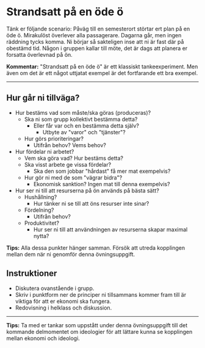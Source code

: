 # Strandsatt på en öde ö

Tänk er följande scenario: Påväg till en semesterort störtar ert plan på en öde ö. Mirakulöst överlever alla passagerare. Dagarna går, men ingen räddning tycks komma. Ni börjar så sakteligen inse att ni är fast där på obestämd tid. Någon i gruppen kallar till möte, det är dags att planera er forsatta överlevnad på ön. 

**Kommentar:** "Strandsatt på en öde ö" är ett klassiskt tankeexperiment. Men även om det är ett något uttjatat exempel är det fortfarande ett bra exempel. 

***

## Hur går ni tillväga?

* Hur bestäms vad som måste/ska göras (produceras)? 
	* Ska ni som grupp kollektivt bestämma detta?
		* Eller får var och en bestämma detta själv?	
			* Utbyte av "varor" och "tjänster"?
	* Hur görs prioriteringar? 
		* Utifrån behov? Vems behov?
* Hur fördelar ni arbetet?
	* Vem ska göra vad? Hur bestäms detta?
	* Ska visst arbete ge vissa fördelar?
		* Ska den som jobbar "hårdast" få mer mat exempelvis? 
	* Hur gör ni med de som "vägrar bidra"?
		* Ekonomisk sanktion? Ingen mat till denna exempelvis? 
* Hur ser ni till att resurserna på ön används på bästa sätt?
	* Hushållning?
		* Hur tänker ni se till att öns resurser inte sinar?
	* Fördelning?
		* Utifrån behov?
	* Produktivitet?
		* Hur ser ni till att användningen av resurserna skapar maximal nytta?

**Tips:** Alla dessa punkter hänger samman. Försök att utreda kopplingen mellan dem när ni genomför denna övningsuppgift.

## Instruktioner

* Diskutera ovanstående i grupp.
* Skriv i punktform ner de principer ni tillsammans kommer fram till är viktiga för att er ekonomi ska fungera. 
* Redovisning i helklass och diskussion.

***

**Tips:** Ta med er tankar som uppstått under denna övningsuppgift till det kommande delmomentet om ideologier för att lättare kunna se kopplingen mellan ekonomi och ideologi. 


